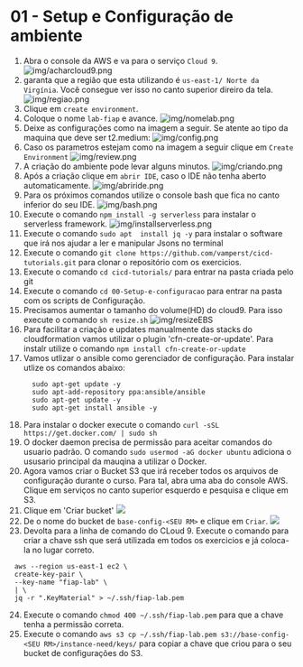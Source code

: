 # 01 - Setup e Configuração de ambiente


 1. Abra o console da AWS e va para o serviço `Cloud 9`.
   ![img/acharcloud9.png](img/acharcloud9.png)
1. garanta que a região que esta utilizando é `us-east-1/ Norte da Virgínia`. Você consegue ver isso no canto superior direiro da tela.
    ![img/regiao.png](img/regiao.png)
 2. Clique em `create environment`.
 3. Coloque o nome `lab-fiap` e avance.
 ![img/nomelab.png](img/nomelab.png)
 5. Deixe as configurações como na imagem a seguir. Se atente ao tipo da maquina que deve ser t2.medium:
![img/config.png](img/config.png)
 6. Caso os parametros estejam como na imagem a seguir clique em `Create Environment`
   ![img/review.png](img/review.png)
 7. A criação do ambiente pode levar alguns minutos.
![img/criando.png](img/criando.png)
 8. Após a criação clique em `abrir IDE`, caso o IDE não tenha aberto automaticamente.
   ![img/abriride.png](img/abriride.png)
9. Para os próximos comandos utilize o console bash que fica no canto inferior do seu IDE.
   ![img/bash.png](img/bash.png)
10. Execute o comando `npm install -g serverless` para instalar o serverless framework.
    ![img/installserverless.png](img/installserverless.png)
11. Execute o comando `sudo apt  install jq -y` para instalar o software que irá nos ajudar a ler e manipular Jsons no terminal
12. Execute o comando `git clone https://github.com/vamperst/cicd-tutorials.git` para clonar o repositório com os exercicios.
13. Execute o comando `cd cicd-tutorials/` para entrar na pasta criada pelo git
14. Execute o comando `cd 00-Setup-e-configuracao` para entrar na pasta com os scripts de Configuração.
15. Precisamos aumentar o tamanho do volume(HD) do cloud9. Para isso execute o comando  `sh resize.sh`
   ![img/resizeEBS](img/resizeEBS.png)
16. Para facilitar a criação e updates manualmente das stacks do cloudformation vamos utilizar o plugin 'cfn-create-or-update'. Para instalr utilize o comando `npm install cfn-create-or-update`
17. Vamos utlizar o ansible como gerenciador de configuração. Para instalar utlize os comandos abaixo:
    ``` shell
      sudo apt-get update -y
      sudo apt-add-repository ppa:ansible/ansible
      sudo apt-get update -y
      sudo apt-get install ansible -y 
    ```
18. Para instalar o docker execute o comando `curl -sSL https://get.docker.com/ | sudo sh`
19. O docker daemon precisa de permissão para aceitar comandos do usuario padrão. O comando `sudo usermod -aG docker ubuntu` adiciona o ususario principal da mauqina a utilizar o Docker.
20. Agora vamos criar o Bucket S3 que irá receber todos os arquivos de configuração durante o curso. Para tal, abra uma aba do console AWS. Clique em serviços no canto superior esquerdo e pesquisa e clique em S3.
21. Clique em 'Criar bucket'
    ![](img/s3CreateBucket.png)
22. De o nome do bucket de `base-config-<SEU RM>` e clique em `Criar`.
    ![](img/createBucket.png)
23. Devolta para a linha de comando do CLoud 9. Execute o comando para criar a chave ssh que será utilizada em todos os exercicios e já coloca-la no lugar correto.
   ```
    aws --region us-east-1 ec2 \
    create-key-pair \
    --key-name "fiap-lab" \
    | \
    jq -r ".KeyMaterial" > ~/.ssh/fiap-lab.pem   
   ```
24. Execute o comando `chmod 400 ~/.ssh/fiap-lab.pem` para que a chave tenha a permissão correta.
25. Execute o comando `aws s3 cp ~/.ssh/fiap-lab.pem s3://base-config-<SEU RM>/instance-need/keys/` para copiar a chave que criou para o seu bucket de configurações do S3.
